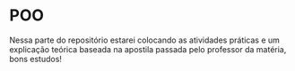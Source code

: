 # POO

Nessa parte do repositório estarei colocando as atividades práticas e um explicação teórica baseada na apostila passada pelo professor da matéria, bons estudos!